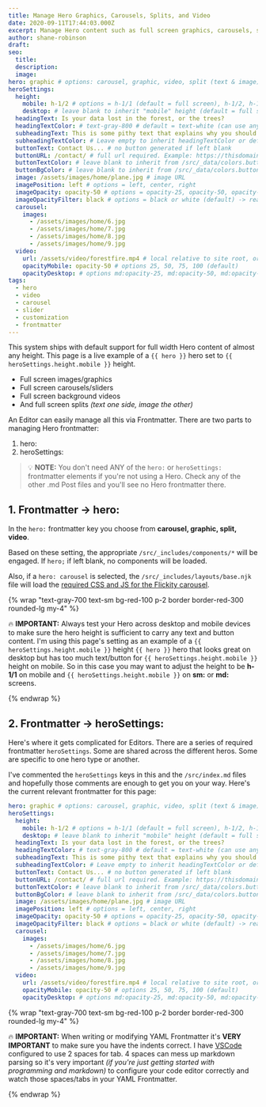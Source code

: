 ```yaml
---
title: Manage Hero Graphics, Carousels, Splits, and Video
date: 2020-09-11T17:44:03.000Z
excerpt: Manage Hero content such as full screen graphics, carousels, splits, video, and buttons
author: shane-robinson
draft: 
seo:
  title:
  description:
  image: 
hero: graphic # options: carousel, graphic, video, split (text & image)
heroSettings:
  height:
    mobile: h-1/2 # options = h-1/1 (default = full screen), h-1/2, h-1/3, h-3/4, h-9/10, h-48 (12rem, 192px), h-56 (14rem, 224px), h-64 (16rem, 256px)
    desktop: # leave blank to inherit "mobile" height (default = full screen)
  headingText: Is your data lost in the forest, or the trees?
  headingTextColor: # text-gray-800 # default = text-white (can use any TailwindCSS text-[color]-[xxx])
  subheadingText: This is some pithy text that explains why you should hire us without reading any further. Or is it farther?
  subheadingTextColor: # Leave empty to inherit headingTextColor or default (text-white) or use any text-[color]-[xxx]
  buttonText: Contact Us... # no button generated if left blank
  buttonURL: /contact/ # full url required. Example: https://thisdomain.com/somepage/
  buttonTextColor: # leave blank to inherit from /src/_data/colors.buttonCustom or buttonDefault
  buttonBgColor: # leave blank to inherit from /src/_data/colors.buttonCustom.bg or buttonDefault.bg
  image: /assets/images/home/plane.jpg # image URL
  imagePosition: left # options = left, center, right
  imageOpacity: opacity-50 # options = opacity-25, opacity-50, opacity-75, opacity-100 (default)
  imageOpacityFilter: black # options = black or white (default) -> really depends on your background image
  carousel:
    images:
      - /assets/images/home/6.jpg
      - /assets/images/home/7.jpg
      - /assets/images/home/8.jpg
      - /assets/images/home/9.jpg
  video:
    url: /assets/video/forestfire.mp4 # local relative to site root, or full https://... if remote?
    opacityMobile: opacity-50 # options 25, 50, 75, 100 (default)
    opacityDesktop: # options md:opacity-25, md:opacity-50, md:opacity-75, md:opacity-100 (default)
tags:
  - hero
  - video
  - carousel
  - slider
  - customization
  - frontmatter
---
```


This system ships with default support for full width Hero content of almost any height. This page is a live example of a `{{ hero }}` hero set to `{{ heroSettings.height.mobile }}` height.

- Full screen images/graphics
- Full screen carousels/sliders
- Full screen background videos
- And full screen splits *(text one side, image the other)*

An Editor can easily manage all this via Frontmatter. There are two parts to managing Hero frontmatter:

1. hero:
2. heroSettings:

> :bulb: **NOTE:** You don't need ANY of the `hero:` or `heroSettings:` frontmatter elements if you're not using a Hero. Check any of the other .md Post files and you'll see no Hero frontmatter there. 

## 1. Frontmatter -> hero:

In the `hero:` frontmatter key you choose from **carousel, graphic, split, video**.

Based on these setting, the appropriate `/src/_includes/components/*` will be engaged. If `hero;` if left blank, no components will be loaded.

Also, if a `hero: carousel` is selected, the `/src/_includes/layouts/base.njk` file will load the [required CSS and JS for the Flickity carousel](https://flickity.metafizzy.co/).

{% wrap "text-gray-700 text-sm bg-red-100 p-2 border border-red-300 rounded-lg my-4" %}

:fire: **IMPORTANT:** Always test your Hero across desktop and mobile devices to make sure the hero height is sufficient to carry any text and button content. I'm using this page's setting as an example of a `{{ heroSettings.height.mobile }}` height `{{ hero }}` hero that looks great on desktop but has too much text/button for `{{ heroSettings.height.mobile }}` height on mobile. So in this case you may want to adjust the height to be **h-1/1** on mobile and `{{ heroSettings.height.mobile }}` on **sm:** or **md:** screens.

{% endwrap %}

## 2. Frontmatter -> heroSettings:

Here's where it gets complicated for Editors. There are a series of required frontmatter `heroSettings`. Some are shared across the different heros. Some are specific to one hero type or another. 

I've commented the `heroSettings` keys in this and the `/src/index.md` files and hopefully those comments are enough to get you on your way. Here's the current relevant frontmatter for this page:

```yaml
hero: graphic # options: carousel, graphic, video, split (text & image)
heroSettings:
  height:
    mobile: h-1/2 # options = h-1/1 (default = full screen), h-1/2, h-1/3, h-3/4, h-9/10, h-48 (12rem, 192px), h-56 (14rem, 224px), h-64 (16rem, 256px)
    desktop: # leave blank to inherit "mobile" height (default = full screen)
  headingText: Is your data lost in the forest, or the trees?
  headingTextColor: # text-gray-800 # default = text-white (can use any TailwindCSS text-[color]-[xxx])
  subheadingText: This is some pithy text that explains why you should hire us without reading any further. Or is it farther?
  subheadingTextColor: # Leave empty to inherit headingTextColor or default (text-white) or use any text-[color]-[xxx]
  buttonText: Contact Us... # no button generated if left blank
  buttonURL: /contact/ # full url required. Example: https://thisdomain.com/somepage/
  buttonTextColor: # leave blank to inherit from /src/_data/colors.buttonCustom or buttonDefault
  buttonBgColor: # leave blank to inherit from /src/_data/colors.buttonCustom.bg or buttonDefault.bg
  image: /assets/images/home/plane.jpg # image URL
  imagePosition: left # options = left, center, right
  imageOpacity: opacity-50 # options = opacity-25, opacity-50, opacity-75, opacity-100 (default)
  imageOpacityFilter: black # options = black or white (default) -> really depends on your background image
  carousel:
    images:
      - /assets/images/home/6.jpg
      - /assets/images/home/7.jpg
      - /assets/images/home/8.jpg
      - /assets/images/home/9.jpg
  video:
    url: /assets/video/forestfire.mp4 # local relative to site root, or full https://... if remote?
    opacityMobile: opacity-50 # options 25, 50, 75, 100 (default)
    opacityDesktop: # options md:opacity-25, md:opacity-50, md:opacity-75, md:opacity-100 (default)
```

{% wrap "text-gray-700 text-sm bg-red-100 p-2 border border-red-300 rounded-lg my-4" %}

:fire: **IMPORTANT:** When writing or modifying YAML Frontmatter it's **VERY IMPORTANT** to make sure you have the indents correct. I have [VSCode](https://code.visualstudio.com/) configured to use 2 spaces for tab. 4 spaces can mess up markdown parsing so it's very important *(if you're just getting started with programming and markdown)* to configure your code editor correctly and watch those spaces/tabs in your YAML Frontmatter.

{% endwrap %}